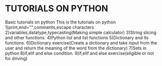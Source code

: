 # TUTORIALS ON PYTHON
Basic tutorials on python
This is the tutorials on python
1)print,end="",comments,escape characters
2)variables,datatype,typecasting(Making simple calculator)
3)String slicing and other functions.
4)Python list and list functions
5)Dictionary and its functions.
6)Dictionary exercise(Create a dictionary and take input from the user and return the meaning of the word from the dictionary)
7)Sets in python
8)if,elif and else condition.
9)if,elif and else exercise(eligible or not for driving)
